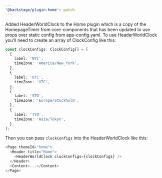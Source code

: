 ```yaml
---
'@backstage/plugin-home': patch
---
```


Added HeaderWorldClock to the Home plugin which is a copy of the HomepageTimer from core-components that has been updated to use props over static config from app-config.yaml. To use HeaderWorldClock you'll need to create an array of ClockConfig like this:

```ts
const clockConfigs: ClockConfig[] = [
  {
    label: 'NYC',
    timeZone: 'America/New_York',
  },
  {
    label: 'UTC',
    timeZone: 'UTC',
  },
  {
    label: 'STO',
    timeZone: 'Europe/Stockholm',
  },
  {
    label: 'TYO',
    timeZone: 'Asia/Tokyo',
  },
];
```

Then you can pass `clockConfigs` into the HeaderWorldClock like this:

```ts
<Page themeId="home">
  <Header title="Home">
    <HeaderWorldClock clockConfigs={clockConfigs} />
  </Header>
  <Content>...</Content>
</Page>
```
